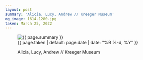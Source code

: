 ```yaml
---
layout: post
summary: 'Alicia, Lucy, Andrew // Kreeger Museum'
og_image: 1614-1280.jpg
taken: March 25, 2022
---
```


<figure class="post">
 <img alt="{{ page.summary }}" sizes="(min-width: 700px) 50vw, calc(100vw - 2rem)" src="{{ site.assets_url }}/1614-640.jpg" srcset="{{ site.assets_url }}/1614-320.jpg 320w, {{ site.assets_url }}/1614-640.jpg 640w, {{ site.assets_url }}/1614-960.jpg 960w, {{ site.assets_url }}/1614-1280.jpg 1280w"/>
 <figcaption>
  <time>
   {{ page.taken | default: page.date | date: "%B %-d, %Y" }}
  </time>
  <p>
   Alicia, Lucy, Andrew // Kreeger Museum
  </p>
 </figcaption>
</figure>
